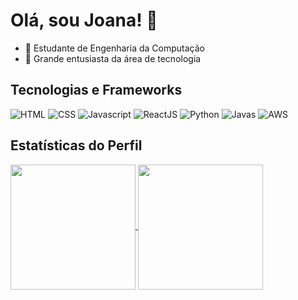 # Olá, sou Joana! 👋

* 🔭 Estudante de Engenharia da Computação
* 🌱 Grande entusiasta da área de tecnologia

## Tecnologias e Frameworks
![HTML](https://img.shields.io/badge/HTML-239120?style=for-the-badge&logo=html5&logoColor=red)
![CSS](https://img.shields.io/badge/CSS-239120?&style=for-the-badge&logo=css3&logoColor=purple)
![Javascript](https://img.shields.io/badge/JavaScript-F7DF1E?style=for-the-badge&logo=javascript&logoColor=black)
![ReactJS](https://img.shields.io/badge/ReactJS-239120?&style=for-the-badge&logo=css3&logoColor=purple)
![Python](https://img.shields.io/badge/Python-14354C?style=for-the-badge&logo=python&logoColor=white)
![Javas](	https://img.shields.io/badge/Java-ED8B00?style=for-the-badge&logo=openjdk&logoColor=white)
![AWS](https://img.shields.io/badge/Amazon_AWS-232F3E?style=for-the-badge&logo=amazon-aws&logoColor=white)

## Estatísticas do Perfil
<div style='display: inline-block'>
  <a href="https://github.com/joanarochasilva/github-readme-stats">
    <img height=200 align="center" src="https://github-readme-stats.vercel.app/api?username=joanarochasilva&show_icons=true&rank_icon=github&theme=tokyonight" />
    <img height=200 align="center" src="https://github-readme-stats.vercel.app/api/top-langs?username=joanarochasilva&show_icons=true&hide_progress=true&theme=tokyonight&layout=compact&langs_count=8&card_width=320" />
  </a>
</div>



